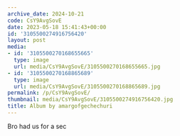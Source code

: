 ```yaml
---
archive_date: 2024-10-21
code: CsY9AvgSovE
date: 2023-05-18 15:41:43+00:00
id: '3105500274916756420'
layout: post
media:
- id: '3105500270168655665'
  type: image
  url: media/CsY9AvgSovE/3105500270168655665.jpg
- id: '3105500270168865689'
  type: image
  url: media/CsY9AvgSovE/3105500270168865689.jpg
permalink: /p/CsY9AvgSovE/
thumbnail: media/CsY9AvgSovE/3105500274916756420.jpg
title: Album by amargofgechechuri
---
```


Bro had us for a sec